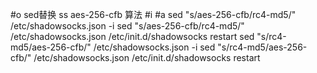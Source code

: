 #o
sed替换 ss aes-256-cfb 算法
#i
#a
sed "s/aes-256-cfb/rc4-md5/" /etc/shadowsocks.json -i
sed "s/aes-256-cfb/rc4-md5/" /etc/shadowsocks.json
/etc/init.d/shadowsocks restart
sed "s/rc4-md5/aes-256-cfb/" /etc/shadowsocks.json -i
sed "s/rc4-md5/aes-256-cfb/" /etc/shadowsocks.json
/etc/init.d/shadowsocks restart
